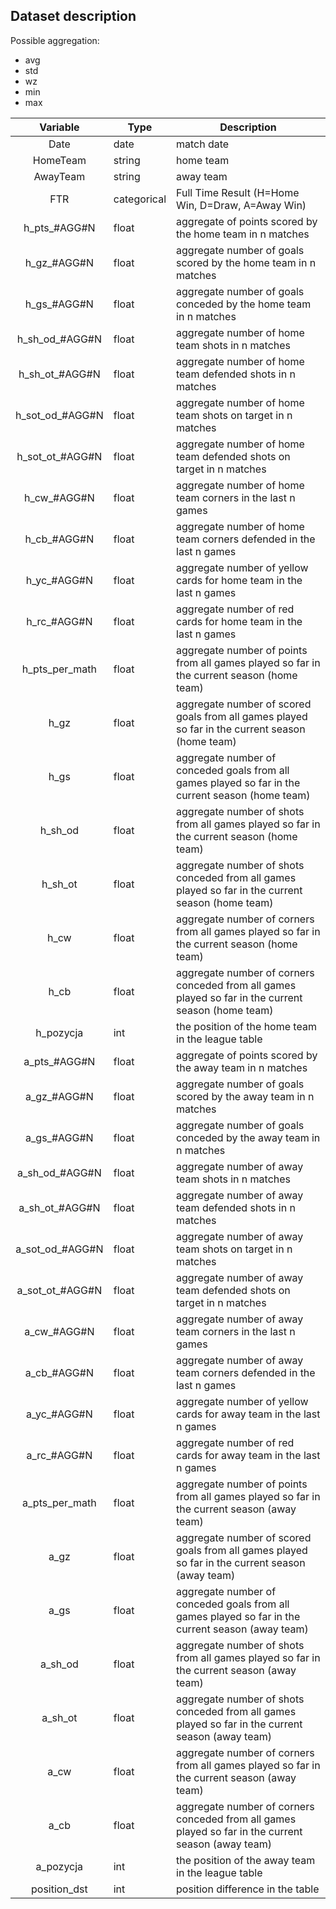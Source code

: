 ## Dataset description

Possible aggregation:
* avg
* std
* wz
* min
* max

|     Variable    | Type        | Description                                                                                           |
|:---------------:|-------------|-------------------------------------------------------------------------------------------------------|
|       Date      | date        | match date                                                                                            |
|     HomeTeam    | string      | home team                                                                                             |
|     AwayTeam    | string      | away team                                                                                             |
|       FTR       | categorical | Full Time Result (H=Home Win, D=Draw, A=Away Win)                                                     |
|   h_pts_#AGG#N  | float       | aggregate of points scored by the home team in n matches                                              |
|   h_gz_#AGG#N   | float       | aggregate number of goals scored by the home team in n matches                                        |
|   h_gs_#AGG#N   | float       | aggregate number of goals conceded by the home team in n matches                                      |
|  h_sh_od_#AGG#N | float       | aggregate number of home team shots in n matches                                                      |
|  h_sh_ot_#AGG#N | float       | aggregate number of home team defended shots in n matches                                             |
| h_sot_od_#AGG#N | float       | aggregate number of home team shots on target in n matches                                            |
| h_sot_ot_#AGG#N | float       | aggregate number of home team defended shots on target in n matches                                   |
|   h_cw_#AGG#N   | float       | aggregate number of home team corners in the last n games                                             |
|   h_cb_#AGG#N   | float       | aggregate number of home team corners defended in the last n games                                    |
|   h_yc_#AGG#N   | float       | aggregate number of yellow cards for home team in the last n games                                    |
|   h_rc_#AGG#N   | float       | aggregate number of red cards for home team in the last n games                                       |
|  h_pts_per_math | float       | aggregate number of points from all games played so far in the current   season (home team)           |
|       h_gz      | float       | aggregate number of scored goals from all games played so far in the   current season (home team)     |
|       h_gs      | float       | aggregate number of conceded goals from all games played so far in the   current season (home team)   |
|     h_sh_od     | float       | aggregate number of shots from all games played so far in the current   season (home team)            |
|     h_sh_ot     | float       | aggregate number of shots conceded from all games played so far in the   current season (home team)   |
|       h_cw      | float       | aggregate number of corners from all games played so far in the current   season (home team)          |
|       h_cb      | float       | aggregate number of corners conceded from all games played so far in the   current season (home team) |
|    h_pozycja    | int         | the position of the home team in the league table                                                     |
|   a_pts_#AGG#N  | float       | aggregate of points scored by the away team in n matches                                              |
|   a_gz_#AGG#N   | float       | aggregate number of goals scored by the away team in n matches                                        |
|   a_gs_#AGG#N   | float       | aggregate number of goals conceded by the away team in n matches                                      |
|  a_sh_od_#AGG#N | float       | aggregate number of away team shots in n matches                                                      |
|  a_sh_ot_#AGG#N | float       | aggregate number of away team defended shots in n matches                                             |
| a_sot_od_#AGG#N | float       | aggregate number of away team shots on target in n matches                                            |
| a_sot_ot_#AGG#N | float       | aggregate number of away team defended shots on target in n matches                                   |
|   a_cw_#AGG#N   | float       | aggregate number of away team corners in the last n games                                             |
|   a_cb_#AGG#N   | float       | aggregate number of away team corners defended in the last n games                                    |
|   a_yc_#AGG#N   | float       | aggregate number of yellow cards for away team in the last n games                                    |
|   a_rc_#AGG#N   | float       | aggregate number of red cards for away team in the last n games                                       |
|  a_pts_per_math | float       | aggregate number of points from all games played so far in the current   season (away team)           |
|       a_gz      | float       | aggregate number of scored goals from all games played so far in the   current season (away team)     |
|       a_gs      | float       | aggregate number of conceded goals from all games played so far in the   current season (away team)   |
|     a_sh_od     | float       | aggregate number of shots from all games played so far in the current   season (away team)            |
|     a_sh_ot     | float       | aggregate number of shots conceded from all games played so far in the   current season (away team)   |
|       a_cw      | float       | aggregate number of corners from all games played so far in the current   season (away team)          |
|       a_cb      | float       | aggregate number of corners conceded from all games played so far in the   current season (away team) |
|    a_pozycja    | int         | the position of the away team in the league table                                                     |
|   position_dst  | int         | position difference in the table                                                                      |

